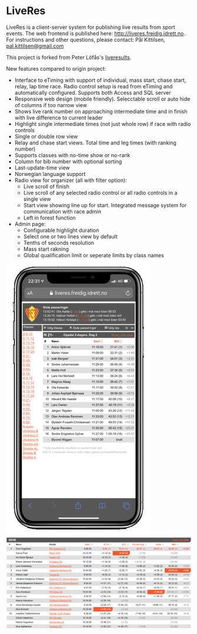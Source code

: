 # LiveRes
LiveRes is a client-server system for publishing live results from sport events. The web frontend is published here: http://liveres.freidig.idrett.no. For instructions and other questions, please contact: Pål Kittilsen, pal.kittilsen@gmail.com

This project is forked from Peter Löfås's [liveresults](https://github.com/petlof/liveresults). 

New features compared to origin project:

* Interface to eTiming with support of individual, mass start, chase start, relay, lap time race. Radio control setup is read from eTiming and automatically configured. Supports both Access and SQL server 
* Responsive web design (mobile friendly). Selecctable scroll or auto hide of columns if too narrow view
* Shows live rank number on approaching intermediate time and in finish with live difference to current leader
* Highlight single intermediate times (not just whole row) if race with radio controls
* Single or double row view
* Relay and chase start views. Total time and leg times (with ranking number)
* Supports classes with no-time show or no-rank
* Column for bib number with optional sorting
* Last-update-time view
* Norwegian language support
* Radio view for organizer (all with filter option):
   * Live scroll of finish
   * Live scroll of any selected radio control or all radio controls in a single view
   * Start view showing line up for start. Integrated message system for communication with race admin
   * Left in forest function
* Admin page:
   * Configurable highlight duration
   * Select one or two lines view by default
   * Tenths of seconds resolution
   * Mass start rakning
   * Global qualification limit or seperate limits by class names
   
![Mobile view](Doc/LiveResiPhone.png?raw=true "Example of mobile view")
![Class view](Doc/classview.png?raw=true "Example of class view")



